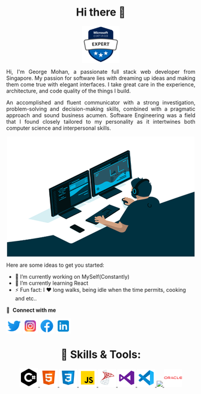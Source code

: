 ### <h1 align="center"> Hi there 👋</h1> 

<p align="center"><img align="center" src="https://github.com/mohanbastian/mohanbastian/blob/main/Assets/microsoft-certified-expert-badge.svg" alt="DevOps Engineer Expert" height="100" width="100" /></p>

<p align="justify">Hi, I'm George Mohan, a passionate full stack web developer from Singapore. My passion for software lies with dreaming up ideas and making them come true with elegant interfaces. I take great care in the experience, architecture, and code quality of the things I build.</p>

<p align="justify">An accomplished and fluent communicator with a strong investigation, problem-solving and decision-making skills, combined with a pragmatic approach and sound business acumen. Software Engineering was a field that I found closely tailored to my personality as it intertwines both computer science and interpersonal skills.</p>

<p align="center"><img align="center" alt="GIF" src="https://github.com/mohanbastian/mohanbastian/blob/main/Assets/image_processing20210918-17862-nvbxxl.gif" width="500" height="320" /></p>

Here are some ideas to get you started:
- 🔭 I’m currently working on MySelf(Constantly)
- 🌱 I’m currently learning React
- ⚡ Fun fact: I ❤️ long walks, being idle when the time permits, cooking and etc..


🔗 &nbsp;**Connect with me**
<p align="left">
<a href="https://twitter.com/gmbastiampillai" target="blank"><img align="center" src="https://github.com/mohanbastian/mohanbastian/blob/main/Assets/twitter-48.png" alt="George Mohan Bastiampillai" height="40" width="40" /></a>
<a href="https://www.instagram.com/gmbastiampillai/" target="blank"><img align="center" src="https://github.com/mohanbastian/mohanbastian/blob/main/Assets/instagram-48.png" alt="George Mohan Bastiampillai" height="40" width="40" /></a>
<a href="https://www.facebook.com/mohan.bastian" target="blank"><img align="center" src="https://github.com/mohanbastian/mohanbastian/blob/main/Assets/facebook-48.png" alt="George Mohan Bastiampillai" height="40" width="40" /></a>  
  <a href="https://www.linkedin.com/in/mohanbastiampillai/" target="blank"><img align="center" src="https://github.com/mohanbastian/mohanbastian/blob/main/Assets/linkedin-48.png" alt="George Mohan Bastiampillai" height="40" width="40" /></a>  
  
  <h1 align="center"> 🔧 Skills & Tools: </h1>
  
  <p align="center">
  <a href="https://docs.microsoft.com/en-us/dotnet/csharp/">
    <img src="https://github.com/mohanbastian/mohanbastian/blob/main/Assets/c-sharp-logo-50.png">
  </a>
  <a href="https://html.com/">
    <img src="https://github.com/mohanbastian/mohanbastian/blob/main/Assets/icons8-html-5-48.png">
  </a>
  <a href="https://www.w3schools.com/css/">
    <img src="https://github.com/mohanbastian/mohanbastian/blob/main/Assets/icons8-css3-48.png">
  </a>
  <a href="https://www.javascript.com/">
    <img src="https://github.com/mohanbastian/mohanbastian/blob/main/Assets/icons8-javascript-48.png">
  </a>
  <a href="https://www.microsoft.com/en-us/sql-server">
    <img src="https://github.com/mohanbastian/mohanbastian/blob/main/Assets/icons8-microsoft-sql-server-48.png">
  </a>
  <a href="https://visualstudio.microsoft.com/">
    <img src="https://github.com/mohanbastian/mohanbastian/blob/main/Assets/icons8-visual-studio-48.png">
  </a>
  <a href="https://code.visualstudio.com/">
    <img src="https://github.com/mohanbastian/mohanbastian/blob/main/Assets/visual-studio-code-2019-48.png">
  </a>
  <a href="https://www.json.org/json-en.html">
    <img src="https://img.shields.io/badge/JSON-000000?style=for-the-badge&logo=JSON&logoColor=white">
  </a>
  <a href="https://www.oracle.com/sg/index.html">
    <img src="https://github.com/mohanbastian/mohanbastian/blob/main/Assets/icons8-oracle-logo-48.png">
  </a>
  
</p>
<!--
**mohanbastian/mohanbastian** is a ✨ _special_ ✨ repository because its `README.md` (this file) appears on your GitHub profile. 
-->
